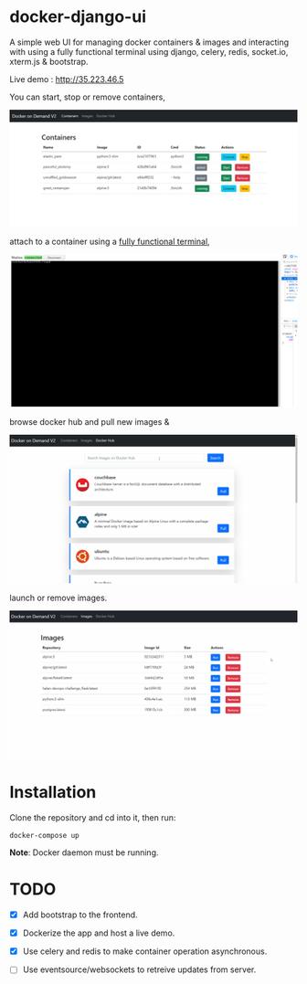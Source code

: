 # docker-django-ui
A simple web UI for managing docker containers & images and interacting with using a fully functional terminal using django, celery, redis, socket.io, xterm.js & bootstrap.

Live demo : http://35.223.46.5

You can start, stop or remove containers,

![screenshot](https://github.com/MahmoudAlyy/docker-django-ui/blob/main/readme_images/docker-django-ui-containers.jpeg)


attach to a container using a [fully functional terminal](https://github.com/MahmoudAlyy/django-xtermjs/ "django-xtermjs"),



![screenshot](https://github.com/MahmoudAlyy/docker-django-ui/blob/main/readme_images/docker-django-ui.gif)

browse docker hub and pull new images &

![screenshot](https://github.com/MahmoudAlyy/docker-django-ui/blob/main/readme_images/docker-django-browse.gif)


launch or remove images.

![screenshot](https://github.com/MahmoudAlyy/docker-django-ui/blob/main/readme_images/docker-django-ui-images.gif)





# Installation

Clone the repository and cd into it, then run:
```
docker-compose up
```
**Note**:
    Docker daemon must be running.


# TODO
- [x] Add bootstrap to the frontend.
- [x] Dockerize the app and host a live demo.
- [x] Use celery and redis to make container operation asynchronous. 
- [ ] Use eventsource/websockets to retreive updates from server.



